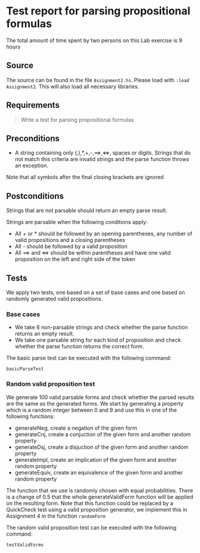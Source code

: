 # Test report for parsing propositional formulas
The total amount of time spent by two persons on this Lab exercise is 9 hours

## Source

The source can be found in the file `Assignment2.hs`. Please load with `:load Assignment2`. This will also load all necessary libraries.

## Requirements

> Write a test for parsing propositional formulas

## Preconditions

- A string containing only (,),*,+,-,==>,<=>, spaces or digits. Strings that do not match this criteria are invalid strings and the parse function throws an exception. 
 
Note that all symbols after the final closing brackets are ignored

## Postconditions

Strings that are not parsable should return an empty parse result. 

Strings are parsable when the following conditions apply:
- All + or * should be followed by an opening parentheses, any number of valid propositions and a closing parentheses
- All - should be followed by a valid proposition 
- All ==> and <=> should be within parentheses and have one valid proposition on the left and right side of the token 

## Tests
We apply two tests, one based on a set of base cases and one based on randomly generated valid propositions.

### Base cases
- We take 6 non-parsable strings and check whether the parse function returns an empty result.
- We take one parsable string for each kind of proposition and check whether the parse function returns the correct form. 

The basic parse test can be executed with the following command:

```
basicParseTest
```

### Random valid proposition test
We generate 100 valid parsable forms and check whether the parsed results are the same as the generated forms.
We start by generating a property which is a random integer between 0 and 9 and use this in one of the following functions:

- generateNeg, create a negation of the given form
- generateCnj, create a conjuction of the given form and another random property
- generateDsj, create a disjuction of the given form and another random property
- generateImpl, create an implication of the given form and another random property
- generateEquiv, create an equivalence of the given form and another random property

The function that we use is randomly chosen with equal probabilities. There is a change of 0.5 that the whole generateValidForm function will be applied on the resulting form. Note that this function could be replaced by a QuickCheck test using a valid proposition generator, we implement this in Assignment 4 in the function `randomForm`

The random valid proposition test can be executed with the following command:
```
testValidForms
```
